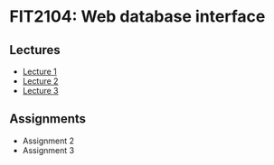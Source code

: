 # FIT2104: Web database interface

## Lectures

- [Lecture 1](lectures/lecture-01.md)
- [Lecture 2](lectures/lecture-02.md)
- [Lecture 3](lectures/lecture-03.md)

## Assignments

- Assignment 2
- Assignment 3
